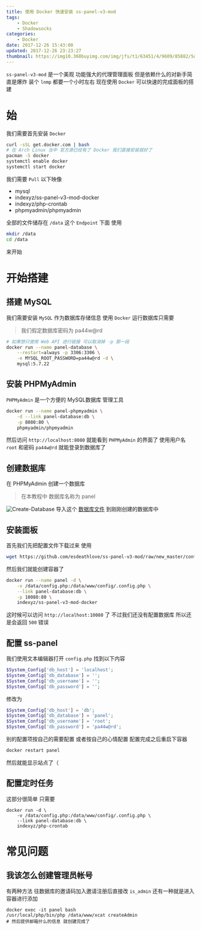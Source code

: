 ```yaml
---
title: 使用 Docker 快速安装 ss-panel-v3-mod
tags:
    - Docker
    - Shadowsocks
categories:
    - Docker
date: 2017-12-26 15:43:08
updated: 2017-12-26 23:23:27
thumbnail: https://img10.360buyimg.com/img/jfs/t1/63451/4/9609/85882/5d73b65cEcfcb2cc8/fa1c325ee679689b.png
---
```

`ss-panel-v3-mod` 是一个美观 功能强大的代理管理面板 但是依赖什么的对新手简直是爆炸 装个 `lnmp` 都要一个小时左右 现在使用 `Docker` 可以快速的完成面板的搭建

<!--more-->


# 始
我们需要首先安装 `Docker`
```bash
curl -sSL get.docker.com | bash
# 在 Arch Linux 当中 官方源已经有了 Docker 我们直接安装就好了
pacman -S docker
systemctl enable docker
systemctl start docker
```

我们需要 `Pull` 以下映像
- mysql
- indexyz/ss-panel-v3-mod-docker
- indexyz/php-crontab
- phpmyadmin/phpmyadmin

全部的文件储存在 `/data` 这个 `Endpoint` 下面
使用
```bash
mkdir /data
cd /data
```
来开始

# 开始搭建
## 搭建 MySQL
我们需要安装 `MySQL` 作为数据库存储信息
使用 `Docker` 运行数据库只需要
> 我们假定数据库密码为 pa44w@rd

```bash
# 如果想只使用 Web API 进行链接 可以取消掉 -p 那一段
docker run --name panel-database \
    --restart=always -p 3306:3306 \
    -e MYSQL_ROOT_PASSWORD=pa44w@rd -d \
    mysql:5.7.22
```
## 安装 PHPMyAdmin
`PHPMyAdmin` 是一个方便的 MySQL数据库 管理工具
```bash
docker run --name panel-phpmyadmin \
    -d --link panel-database:db \
    -p 8080:80 \
    phpmyadmin/phpmyadmin
```
然后访问 `http://localhost:8080` 就能看到 `PHPMyAdmin` 的界面了
使用用户名 `root` 和密码 `pa44w@rd` 就能登录到数据库了
## 创建数据库
在 PHPMyAdmin 创建一个数据库
> 在本教程中 数据库名称为 panel

![Create-Database][CREATE_DATABASE]
导入这个 [数据库文件][SQL_FILE] 到刚刚创建的数据库中
## 安装面板
首先我们先把配置文件下载过来 使用
```bash
wget https://github.com/esdeathlove/ss-panel-v3-mod/raw/new_master/config/.config.php.example -O config.php
```
然后我们就能创建容器了
```bash
docker run --name panel -d \
    -v /data/config.php:/data/www/config/.config.php \
    --link panel-database:db \
    -p 10080:80 \
    indexyz/ss-panel-v3-mod-docker
```
这时候可以访问 `http://localhost:10080` 了 不过我们还没有配置数据库 所以还是会返回 `500` 错误
## 配置 ss-panel
我们使用文本编辑器打开 `config.php`
找到以下内容
```php
$System_Config['db_host'] = 'localhost';
$System_Config['db_database'] = '';
$System_Config['db_username'] = '';
$System_Config['db_password'] = '';
```
修改为
```php
$System_Config['db_host'] = 'db';
$System_Config['db_database'] = 'panel';
$System_Config['db_username'] = 'root';
$System_Config['db_password'] = 'pa44w@rd';
```
别的配置项按自己的需要配置 或者按自己的心情配置 配置完成之后重启下容器
```bash
docker restart panel
```
然后就能显示站点了（
## 配置定时任务
这部分很简单 只需要
```
docker run -d \
    -v /data/config.php:/data/www/config/.config.php \
    --link panel-database:db \
    indexyz/php-crontab
```

# 常见问题
## 我该怎么创建管理员帐号
有两种方法 往数据库的邀请码加入邀请注册后直接改 `is_admin`
还有一种就是进入容器进行添加
```
docker exec -it panel bash
/usr/local/php/bin/php /data/www/xcat createAdmin
# 然后提供邮箱什么的信息 就创建完成了
```

[CREATE_DATABASE]: https://img10.360buyimg.com/img/jfs/t1/72933/18/9536/100137/5d73b65dE60a82763/86168413f1143d56.png
[SQL_FILE]: https://github.com/esdeathlove/ss-panel-v3-mod/raw/new_master/sql/glzjin_all.sql
